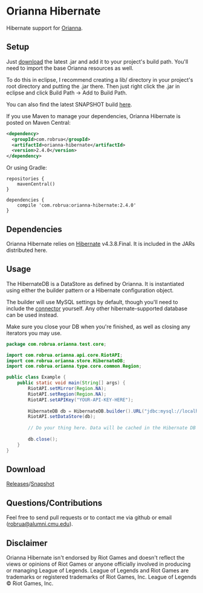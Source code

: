 # Orianna Hibernate

Hibernate support for [Orianna](https://github.com/robrua/Orianna/).
 
## Setup

Just [download](https://github.com/robrua/orianna-hibernate/releases) the latest .jar and add it to your project's build path. You'll need to import the base Orianna resources as well.
 
To do this in eclipse, I recommend creating a lib/ directory in your project's root directory and putting the .jar there. Then just right click the .jar in eclipse and click Build Path -> Add to Build Path.

You can also find the latest SNAPSHOT build [here](http://robrua.com/orianna).

If you use Maven to manage your dependencies, Orianna Hibernate is posted on Maven Central:

```xml
<dependency>
  <groupId>com.robrua</groupId>
  <artifactId>orianna-hibernate</artifactId>
  <version>2.4.0</version>
</dependency>
```

Or using Gradle:

```
repositories {
    mavenCentral()
}

dependencies {
	compile 'com.robrua:orianna-hibernate:2.4.0'
}
```

## Dependencies

Orianna Hibernate relies on [Hibernate](http://hibernate.org/) v4.3.8.Final. It is included in the JARs distributed here.
 
## Usage

The HibernateDB is a DataStore as defined by Orianna. It is instantiated using either the builder pattern or a Hibernate configuration object.

The builder will use MySQL settings by default, though you'll need to include the [connector](http://mvnrepository.com/artifact/mysql/mysql-connector-java) yourself. Any other hibernate-supported database can be used instead.

Make sure you close your DB when you're finished, as well as closing any iterators you may use.

```java
package com.robrua.orianna.test.core;

import com.robrua.orianna.api.core.RiotAPI;
import com.robrua.orianna.store.HibernateDB;
import com.robrua.orianna.type.core.common.Region;

public class Example {
    public static void main(String[] args) {
        RiotAPI.setMirror(Region.NA);
        RiotAPI.setRegion(Region.NA);
        RiotAPI.setAPIKey("YOUR-API-KEY-HERE");
        
        HibernateDB db = HibernateDB.builder().URL("jdbc:mysql://localhost/orianna").username("MYSQLUSER").password("MYSQLPASSWORD").build();
        RiotAPI.setDataStore(db);
        
        // Do your thing here. Data will be cached in the Hibernate DB as it would with the standard in-memory cache.
        
        db.close();
    }
}
```

## Download
[Releases](https://github.com/robrua/orianna-hibernate/releases)/[Snapshot](http://robrua.com/orianna)

## Questions/Contributions
Feel free to send pull requests or to contact me via github or email (robrua@alumni.cmu.edu).

## Disclaimer
Orianna Hibernate isn't endorsed by Riot Games and doesn't reflect the views or opinions of Riot Games or anyone officially involved in producing or managing League of Legends. League of Legends and Riot Games are trademarks or registered trademarks of Riot Games, Inc. League of Legends © Riot Games, Inc.
